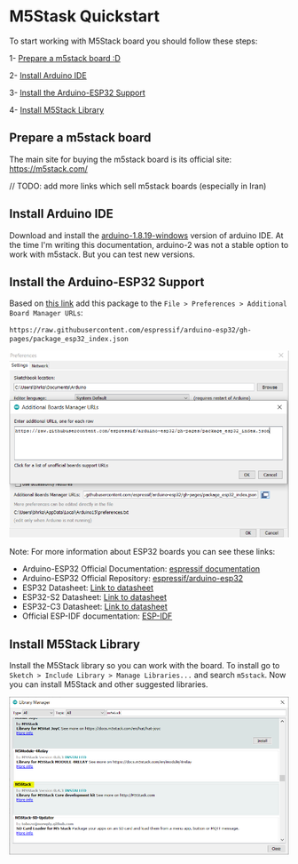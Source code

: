 # M5Stask Quickstart

To start working with M5Stack board you should follow these steps:

1- [Prepare a m5stack board :D](#prepare-a-m5stack-board)

2- [Install Arduino IDE](#install-arduino-ide)

3- [Install the Arduino-ESP32 Support](#install-the-arduino-esp32-support)

4- [Install M5Stack Library](#install-m5stack-library)


## Prepare a m5stack board

The main site for buying the m5stack board is its official site: https://m5stack.com/

// TODO: add more links which sell m5stack boards (especially in Iran)

## Install Arduino IDE

Download and install the [arduino-1.8.19-windows](https://downloads.arduino.cc/arduino-1.8.19-windows.exe) version of arduino IDE. 
At the time I'm writing this documentation, arduino-2 was not a stable option to work with m5stack. 
But you can test new versions.

## Install the Arduino-ESP32 Support

Based on [this link](https://docs.espressif.com/projects/arduino-esp32/en/latest/installing.html)
add this package to the `File > Preferences > Additional Board Manager URLs`:

```
https://raw.githubusercontent.com/espressif/arduino-esp32/gh-pages/package_esp32_index.json
```

<p align="center">
  <img
    src="./1_esp32_installed.PNG"
    width="600" border="0" alt="esp32 installed">
</p>

Note: For more information about ESP32 boards you can see these links:

* Arduino-ESP32 Official Documentation: [espressif documentation](https://docs.espressif.com/projects/arduino-esp32/en/latest/getting_started.html) 
* Arduino-ESP32 Official Repository: [espressif/arduino-esp32](https://github.com/espressif/arduino-esp32)
* ESP32 Datasheet: [Link to datasheet](https://www.espressif.com/sites/default/files/documentation/esp32_datasheet_en.pdf)
* ESP32-S2 Datasheet: [Link to datasheet](https://www.espressif.com/sites/default/files/documentation/esp32-s2_datasheet_en.pdf)
* ESP32-C3 Datasheet: [Link to datasheet](https://www.espressif.com/sites/default/files/documentation/esp32-c3_datasheet_en.pdf)
* Official ESP-IDF documentation: [ESP-IDF](https://idf.espressif.com)


## Install M5Stack Library

Install the M5Stack library so you can work with the board. 
To install go to `Sketch > Include Library > Manage Libraries...` and search `m5stack`.
Now you can install M5Stack and other suggested libraries.

<p align="center">
  <img
    src="./2_install_m5stack_library.PNG"
    width="600" border="0" alt="Install m5stack library">
</p>